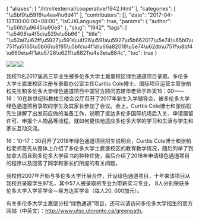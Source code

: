 {
    "aliases": [
        "/html/external/cooperative/1942.html"
    ],
    "categories": [
        "\u5bf9\u5916\u4ea4\u6d41"
    ],
    "contributors": [],
    "date": "2017-04-13T00:00:00+08:00",
    "isCJKLanguage": true,
    "params": {
        "author": "\u56fd\u9645\u90e8"
    },
    "slug": "1942",
    "tags": [
        "\u5408\u4f5c\u529e\u5b66"
    ],
    "title": "\u52a0\u62ff\u5927\u591a\u4f26\u591a\u5927\u5b662017\u5e74\u65b0\u751f\u5165\u5b66\u8f85\u5bfc\u4f1a\u66a82018\u5e74\u62db\u751f\u8bf4\u660e\u4f1a\u5728\u6211\u6821\u4e3e\u884c",
    "toc": true
}

![](https://cdn.tfls.online/mirror/full/38f574bae6370b027ab78010db165fc6674666d2.jpg)![](https://cdn.tfls.online/mirror/full/835e422e17a33a394e961544f9acb32181c34549.jpg)![](https://cdn.tfls.online/mirror/full/6f5df4e1e964cbeedd60e2814257eb140ed72b7b.jpg)




  





我校11名2017届高三毕业生被多伦多大学士嘉堡校区绿色通道项目录取。多伦多大学士嘉堡校区注册与录取办公室主任Curttis Cole博士、国际项目运营主管张柏松先生和多伦多大学绿色通道项目中国官方顾问苏建华老师于昨天15：00——16：10在新世纪科教楼三楼会议厅召开了2017年新生入学辅导会，被多伦多大学绿色通道项目录取的学生及其家长参加了会议。会上，Curttis Cole博士和张柏松先生讲解了出发前应做的准备工作，说明了抵达多伦多国际机场后入关、申请居留许可、申报个人物品等流程，就如何更快地适应多伦多大学的学习和生活与学生和家长互动交流。




16：10-17：30召开了2018年绿色通道项目招生说明会，Curttis Cole博士和张柏松老师首先从整体上介绍了多伦多大学士嘉堡校区的教育教学情况，随后列举了到加拿大而且到多伦多大学读书的种种优势，最后介绍了2018年申请绿色通道项目的程序以及回答了同学和家长们所提的有关问题。




我校自2007年开始与多伦多大学开展合作，开设绿色通道项目，十年来该项目从我校共录取学生97名，其中57人被录取的专业为带薪实习专业， 8人分别荣获多伦多大学入学奖学金—易方达奖学金（每人20, 000加元）。




有关多伦多大学士嘉堡分校“绿色通道”项目，还可以请访问多伦多大学招生的官方网站（中英文）：<http://www.utsc.utoronto.ca/greenpath>。














  



